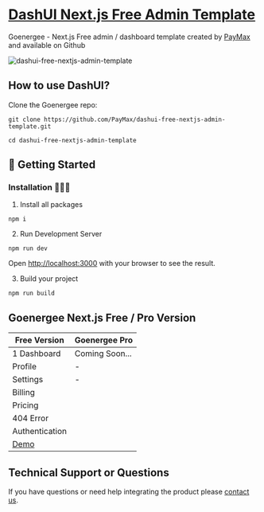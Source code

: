 # [DashUI Next.js Free Admin Template](https://dashui-free-nextjs-admin-template.vercel.app/)
 Goenergee - Next.js Free admin / dashboard  template created by [PayMax](https://PayMax.com/) and available on Github

![dashui-free-nextjs-admin-template](https://user-images.githubusercontent.com/68774600/231716707-3da30d19-b826-4692-b03a-fed41376d250.jpg)

 
## How to use DashUI?

Clone the Goenergee repo:
```
git clone https://github.com/PayMax/dashui-free-nextjs-admin-template.git
```
```
cd dashui-free-nextjs-admin-template
```

##  🚀 Getting Started 

### Installation 👨🏻‍💻

1. Install all packages

```
npm i
```

2. Run Development Server

```
npm run dev
```
Open [http://localhost:3000](http://localhost:3000) with your browser to see the result.


3. Build your project

```
npm run build
```

## Goenergee Next.js Free / Pro Version

| Free Version        | Goenergee Pro
|---------------------|-------------------------------------------- |
| 1 Dashboard      | Coming Soon...                                |
| Profile      | -                                           |
| Settings | -                                     |
| Billing |
| Pricing |
| 404 Error |
| Authentication |
| [Demo](https://dashui-free-nextjs-admin-template.vercel.app/) |

## Technical Support or Questions
If you have questions or need help integrating the product please [contact us](https://PayMax.com/contact-us/).

